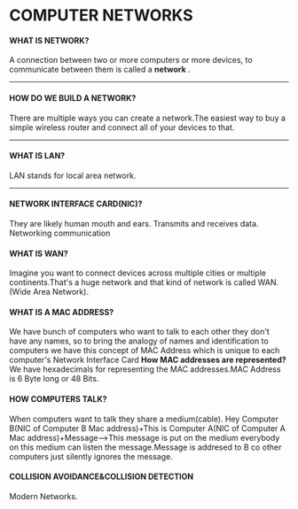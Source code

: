 # COMPUTER NETWORKS


#### WHAT IS NETWORK?

A connection between two or more computers or more devices, to communicate between them is called a **network** .<br>

---------


#### HOW DO WE BUILD A NETWORK?

There are multiple ways you can create a network.The easiest way to buy a simple wireless router and connect all of your devices to that.


---------


#### WHAT IS LAN?


LAN stands for local area network.


-----


#### NETWORK INTERFACE CARD(NIC)?

They are likely human mouth and ears. Transmits and receives data. Networking communication



#### WHAT IS WAN?

Imagine you want to connect devices across multiple cities or multiple continents.That's a huge network  and that kind of network is called WAN.(Wide Area Network).



#### WHAT IS A MAC ADDRESS?

We have bunch of computers who want to talk to each other they don't have any names, so to bring the analogy of names and identification  to computers we have this concept of  MAC Address which is unique to each computer's Network Interface Card **How MAC addresses are represented?** We have hexadecimals for representing the MAC addresses.MAC Address is 6 Byte long or 48 Bits.




#### HOW COMPUTERS  TALK?

When computers want to talk they share a medium(cable).
Hey Computer B(NIC of Computer B Mac address)+This is Computer A(NIC of Computer A Mac address)+Message-->This message is put on the medium everybody  on this medium can listen the message.Message is addresed to B co other computers just silently ignores the message.


#### COLLISION AVOIDANCE&COLLISION DETECTION

Modern Networks.
